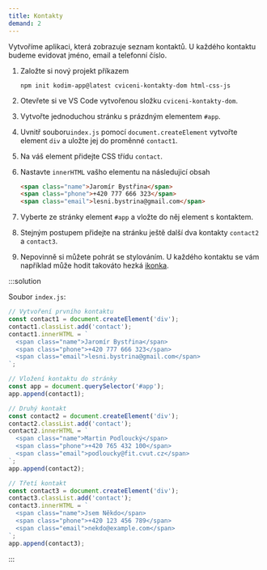 ```yaml
---
title: Kontakty
demand: 2
---
```


Vytvoříme aplikaci, která zobrazuje seznam kontaktů. U každého kontaktu budeme evidovat jméno, email a telefonní číslo.

1. Založte si nový projekt příkazem

   ```shell
   npm init kodim-app@latest cviceni-kontakty-dom html-css-js
   ```

1. Otevřete si ve VS Code vytvořenou složku `cviceni-kontakty-dom`.
1. Vytvořte jednoduchou stránku s prázdným elementem `#app`.
1. Uvnitř souboru`index.js` pomocí `document.createElement` vytvořte element `div` a uložte jej do proměnné `contact1`.
1. Na váš element přidejte CSS třídu `contact`.
1. Nastavte `innerHTML` vašho elementu na následujicí obsah
   ```html
   <span class="name">Jaromír Bystřina</span>
   <span class="phone">+420 777 666 323</span>
   <span class="email">lesni.bystrina@gmail.com</span>
   ```
1. Vyberte ze stránky element `#app` a vložte do něj element s kontaktem.
1. Stejným postupem přidejte na stránku ještě další dva kontakty `contact2` a `contact3`.
1. Nepovinně si můžete pohrát se stylováním. U každého kontaktu se vám například může hodit takováto hezká [ikonka](assets/contact.png).

:::solution

Soubor `index.js`:

```js
// Vytvoření prvního kontaktu
const contact1 = document.createElement('div');
contact1.classList.add('contact');
contact1.innerHTML = `
  <span class="name">Jaromír Bystřina</span>
  <span class="phone">+420 777 666 323</span>
  <span class="email">lesni.bystrina@gmail.com</span>
`;

// Vložení kontaktu do stránky
const app = document.querySelector('#app');
app.append(contact1);

// Druhý kontakt
const contact2 = document.createElement('div');
contact2.classList.add('contact');
contact2.innerHTML = `
  <span class="name">Martin Podloucký</span>
  <span class="phone">+420 765 432 100</span>
  <span class="email">podloucky@fit.cvut.cz</span>
`;
app.append(contact2);

// Třetí kontakt
const contact3 = document.createElement('div');
contact3.classList.add('contact');
contact3.innerHTML = `
  <span class="name">Jsem Někdo</span>
  <span class="phone">+420 123 456 789</span>
  <span class="email">nekdo@example.com</span>
`;
app.append(contact3);
```

:::
